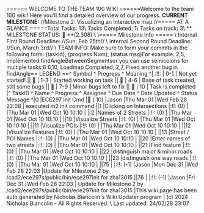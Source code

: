 ====== WELCOME TO THE TEAM 100 WIKI ======Welcome to the team 100 wiki! Here you'll find a detailed overview of our progress. **CURRENT MILESTONE:** //Milestone 2: Visualizing an Interactive map //===== AT A GLANCE =====Total Tasks: 13\\ Tasks Completed: 1\\ Tasks on track: 3\\ ** MILESTONE STATUS:  🍎 **(2.308)  \\ \\===== Milestone Info ===== \\ Internal First Round Deadline: //Sun, Feb 25th// \\ Internal Second Round Deadline: //Sun, March 3rd// \\ TEAM INFO: Make sure to form your commits in the following form:   (taskId), (progress Num), (status msg)For example:  2,5, Implemented findAngleBetweenSegmentsor you can use semicolons for multiple tasks:6  6,10, Loadmap Completed; 2,7, Fixed another bug in findAngle== LEGEND ==^ Symbol ^ Progress ^ Meaning ^| :!!: | 0-1 | Not yet started! || 🍎 | 1-3 | Started working on task || 🍊 | 4-6 | Base of task created, still some bugs || 🍋 | 7-9 | Minor bugs left to fix || 🍏 | 10 | Task is completed |^ TaskID ^ Name ^ Progress ^ Assignee ^ Due Date ^ Date Updated ^ Status Message ^|0 |ECE297 Init Cmd |🍏 ( 10) |Jason |Thu Mar 01 |Wed Feb 28 22:08 | executed m2 init command ||1 |Clicking on Intersections |:!!: (0) | |Thu Mar 01 |Wed Oct 10 10:10 | ||2 |Names of 2 Streets |:!!: (0) | |Thu Mar 01 |Wed Oct 10 10:10 | ||10 |Visualize Streets |:!!: (0) | |Thu Mar 01 |Wed Oct 10 10:10 | ||11 |Visualize POIs |:!!: (0) | |Thu Mar 01 |Wed Oct 10 10:10 | ||12 |Visualize Features |:!!: (0) | |Thu Mar 01 |Wed Oct 10 10:10 | ||13 |Street / POI Names |:!!: (0) | |Thu Mar 01 |Wed Oct 10 10:10 | ||20 |Enter names of two streets |:!!: (0) | |Thu Mar 01 |Wed Oct 10 10:10 | ||21 |Find feature |:!!: (0) | |Thu Mar 01 |Wed Oct 10 10:10 | ||22 |distinguish major & minor roads |:!!: (0) | |Thu Mar 01 |Wed Oct 10 10:10 | ||23 |distinguish one way roads |:!!: (0) | |Thu Mar 01 |Wed Oct 10 10:10 | ||75 | |:!!: (-1) |Jason |Mon Dec 31 |Wed Feb 28 22:03 |Update for Milestone 2 by /cad2/ece297s/public/bin/ece297init for zha13015 ||76 | |:!!: (-1) |Jason |Fri Dec 31 |Wed Feb 28 22:03 |    Update for Milestone 2 by /cad2/ece297s/public/bin/ece297init for zha13015 |This wiki page has been auto generated by Nicholas Biancolin's Wiki Updater program | (c) 2024 Nicholas Biancolin - All Rights Reserved. \\ Last updated: 24/02/28 23:07